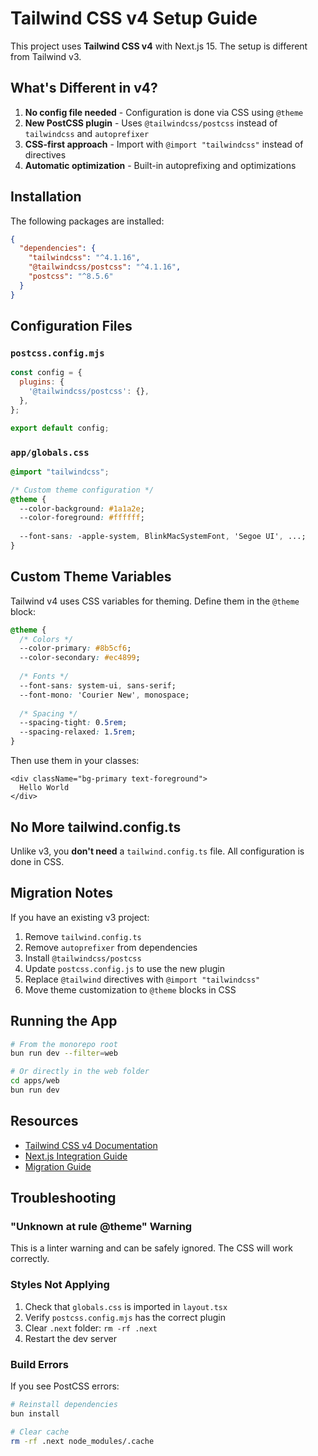 # Tailwind CSS v4 Setup Guide

This project uses **Tailwind CSS v4** with Next.js 15. The setup is different from Tailwind v3.

## What's Different in v4?

1. **No config file needed** - Configuration is done via CSS using `@theme`
2. **New PostCSS plugin** - Uses `@tailwindcss/postcss` instead of `tailwindcss` and `autoprefixer`
3. **CSS-first approach** - Import with `@import "tailwindcss"` instead of directives
4. **Automatic optimization** - Built-in autoprefixing and optimizations

## Installation

The following packages are installed:

```json
{
  "dependencies": {
    "tailwindcss": "^4.1.16",
    "@tailwindcss/postcss": "^4.1.16",
    "postcss": "^8.5.6"
  }
}
```

## Configuration Files

### `postcss.config.mjs`

```javascript
const config = {
  plugins: {
    '@tailwindcss/postcss': {},
  },
};

export default config;
```

### `app/globals.css`

```css
@import "tailwindcss";

/* Custom theme configuration */
@theme {
  --color-background: #1a1a2e;
  --color-foreground: #ffffff;
  
  --font-sans: -apple-system, BlinkMacSystemFont, 'Segoe UI', ...;
}
```

## Custom Theme Variables

Tailwind v4 uses CSS variables for theming. Define them in the `@theme` block:

```css
@theme {
  /* Colors */
  --color-primary: #8b5cf6;
  --color-secondary: #ec4899;
  
  /* Fonts */
  --font-sans: system-ui, sans-serif;
  --font-mono: 'Courier New', monospace;
  
  /* Spacing */
  --spacing-tight: 0.5rem;
  --spacing-relaxed: 1.5rem;
}
```

Then use them in your classes:

```tsx
<div className="bg-primary text-foreground">
  Hello World
</div>
```

## No More tailwind.config.ts

Unlike v3, you **don't need** a `tailwind.config.ts` file. All configuration is done in CSS.

## Migration Notes

If you have an existing v3 project:

1. Remove `tailwind.config.ts`
2. Remove `autoprefixer` from dependencies
3. Install `@tailwindcss/postcss`
4. Update `postcss.config.js` to use the new plugin
5. Replace `@tailwind` directives with `@import "tailwindcss"`
6. Move theme customization to `@theme` blocks in CSS

## Running the App

```bash
# From the monorepo root
bun run dev --filter=web

# Or directly in the web folder
cd apps/web
bun run dev
```

## Resources

- [Tailwind CSS v4 Documentation](https://tailwindcss.com/docs)
- [Next.js Integration Guide](https://tailwindcss.com/docs/installation/framework-guides/nextjs)
- [Migration Guide](https://tailwindcss.com/docs/upgrade-guide)

## Troubleshooting

### "Unknown at rule @theme" Warning

This is a linter warning and can be safely ignored. The CSS will work correctly.

### Styles Not Applying

1. Check that `globals.css` is imported in `layout.tsx`
2. Verify `postcss.config.mjs` has the correct plugin
3. Clear `.next` folder: `rm -rf .next`
4. Restart the dev server

### Build Errors

If you see PostCSS errors:

```bash
# Reinstall dependencies
bun install

# Clear cache
rm -rf .next node_modules/.cache
```
